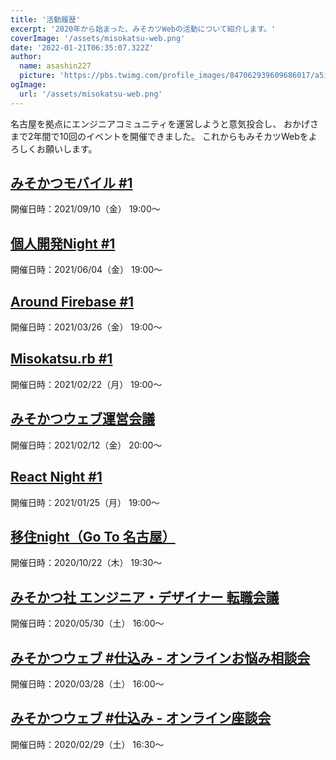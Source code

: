 ```yaml
---
title: '活動履歴'
excerpt: '2020年から始まった、みそカツWebの活動について紹介します。'
coverImage: '/assets/misokatsu-web.png'
date: '2022-01-21T06:35:07.322Z'
author:
  name: asashin227
  picture: 'https://pbs.twimg.com/profile_images/847062939609686017/a5iTanEo_400x400.jpg'
ogImage:
  url: '/assets/misokatsu-web.png'
---
```


名古屋を拠点にエンジニアコミュニティを運営しようと意気投合し、
おかげさまで2年間で10回のイベントを開催できました。
これからもみそカツWebをよろしくお願いします。

## [みそかつモバイル #1](https://misokatsu-web.connpass.com/event/221035/)
開催日時：2021/09/10（金） 19:00〜

## [個人開発Night #1](https://misokatsu-web.connpass.com/event/198874/)
開催日時：2021/06/04（金） 19:00〜

## [Around Firebase #1](https://misokatsu-web.connpass.com/event/198869/)
開催日時：2021/03/26（金） 19:00〜

## [Misokatsu.rb #1](https://misokatsu-web.connpass.com/event/198867/)
開催日時：2021/02/22（月） 19:00〜

## [みそかつウェブ運営会議](https://misokatsu-web.connpass.com/event/202546/)
開催日時：2021/02/12（金） 20:00〜

## [React Night #1](https://misokatsu-web.connpass.com/event/196285/)
開催日時：2021/01/25（月） 19:00〜

## [移住night（Go To 名古屋）](https://misokatsu-web.connpass.com/event/191753/)
開催日時：2020/10/22（木） 19:30〜

## [みそかつ社 エンジニア・デザイナー 転職会議](https://misokatsu-web.connpass.com/event/175944/)
開催日時：2020/05/30（土） 16:00〜

## [みそかつウェブ #仕込み - オンラインお悩み相談会](https://misokatsu-web.connpass.com/event/171523/)
開催日時：2020/03/28（土） 16:00〜

## [みそかつウェブ #仕込み - オンライン座談会](https://misokatsu-web.connpass.com/event/169174/)
開催日時：2020/02/29（土） 16:30〜
